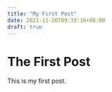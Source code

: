 ```yaml
---
title: "My First Post"
date: 2021-11-26T09:33:16+08:00
draft: true
---
```


# The First Post

This is my first post.
